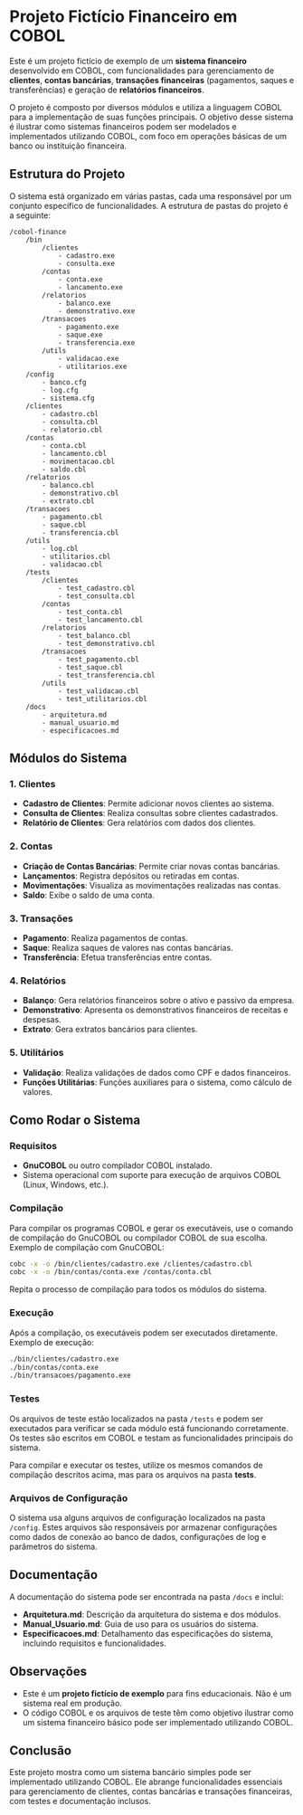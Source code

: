 # Projeto Fictício Financeiro em COBOL

Este é um projeto fictício de exemplo de um **sistema financeiro** desenvolvido em COBOL, com funcionalidades para gerenciamento de **clientes**, **contas bancárias**, **transações financeiras** (pagamentos, saques e transferências) e geração de **relatórios financeiros**.

O projeto é composto por diversos módulos e utiliza a linguagem COBOL para a implementação de suas funções principais. O objetivo desse sistema é ilustrar como sistemas financeiros podem ser modelados e implementados utilizando COBOL, com foco em operações básicas de um banco ou instituição financeira.

## Estrutura do Projeto

O sistema está organizado em várias pastas, cada uma responsável por um conjunto específico de funcionalidades. A estrutura de pastas do projeto é a seguinte:

```
/cobol-finance
    /bin
        /clientes
            - cadastro.exe
            - consulta.exe
        /contas
            - conta.exe
            - lancamento.exe
        /relatorios
            - balanco.exe
            - demonstrativo.exe
        /transacoes
            - pagamento.exe
            - saque.exe
            - transferencia.exe
        /utils
            - validacao.exe
            - utilitarios.exe
    /config
        - banco.cfg
        - log.cfg
        - sistema.cfg
    /clientes
        - cadastro.cbl
        - consulta.cbl
        - relatorio.cbl
    /contas
        - conta.cbl
        - lancamento.cbl
        - movimentacao.cbl
        - saldo.cbl
    /relatorios
        - balanco.cbl
        - demonstrativo.cbl
        - extrato.cbl
    /transacoes
        - pagamento.cbl
        - saque.cbl
        - transferencia.cbl
    /utils
        - log.cbl
        - utilitarios.cbl
        - validacao.cbl
    /tests
        /clientes
            - test_cadastro.cbl
            - test_consulta.cbl
        /contas
            - test_conta.cbl
            - test_lancamento.cbl
        /relatorios
            - test_balanco.cbl
            - test_demonstrativo.cbl
        /transacoes
            - test_pagamento.cbl
            - test_saque.cbl
            - test_transferencia.cbl
        /utils
            - test_validacao.cbl
            - test_utilitarios.cbl
    /docs
        - arquitetura.md
        - manual_usuario.md
        - especificacoes.md
```

## Módulos do Sistema

### 1. **Clientes**
- **Cadastro de Clientes**: Permite adicionar novos clientes ao sistema.
- **Consulta de Clientes**: Realiza consultas sobre clientes cadastrados.
- **Relatório de Clientes**: Gera relatórios com dados dos clientes.

### 2. **Contas**
- **Criação de Contas Bancárias**: Permite criar novas contas bancárias.
- **Lançamentos**: Registra depósitos ou retiradas em contas.
- **Movimentações**: Visualiza as movimentações realizadas nas contas.
- **Saldo**: Exibe o saldo de uma conta.

### 3. **Transações**
- **Pagamento**: Realiza pagamentos de contas.
- **Saque**: Realiza saques de valores nas contas bancárias.
- **Transferência**: Efetua transferências entre contas.

### 4. **Relatórios**
- **Balanço**: Gera relatórios financeiros sobre o ativo e passivo da empresa.
- **Demonstrativo**: Apresenta os demonstrativos financeiros de receitas e despesas.
- **Extrato**: Gera extratos bancários para clientes.

### 5. **Utilitários**
- **Validação**: Realiza validações de dados como CPF e dados financeiros.
- **Funções Utilitárias**: Funções auxiliares para o sistema, como cálculo de valores.

## Como Rodar o Sistema

### Requisitos
- **GnuCOBOL** ou outro compilador COBOL instalado.
- Sistema operacional com suporte para execução de arquivos COBOL (Linux, Windows, etc.).

### Compilação
Para compilar os programas COBOL e gerar os executáveis, use o comando de compilação do GnuCOBOL ou compilador COBOL de sua escolha. Exemplo de compilação com GnuCOBOL:

```bash
cobc -x -o /bin/clientes/cadastro.exe /clientes/cadastro.cbl
cobc -x -o /bin/contas/conta.exe /contas/conta.cbl
```

Repita o processo de compilação para todos os módulos do sistema.

### Execução
Após a compilação, os executáveis podem ser executados diretamente. Exemplo de execução:

```bash
./bin/clientes/cadastro.exe
./bin/contas/conta.exe
./bin/transacoes/pagamento.exe
```

### Testes
Os arquivos de teste estão localizados na pasta `/tests` e podem ser executados para verificar se cada módulo está funcionando corretamente. Os testes são escritos em COBOL e testam as funcionalidades principais do sistema.

Para compilar e executar os testes, utilize os mesmos comandos de compilação descritos acima, mas para os arquivos na pasta **tests**.

### Arquivos de Configuração
O sistema usa alguns arquivos de configuração localizados na pasta `/config`. Estes arquivos são responsáveis por armazenar configurações como dados de conexão ao banco de dados, configurações de log e parâmetros do sistema.

## Documentação

A documentação do sistema pode ser encontrada na pasta `/docs` e inclui:

- **Arquitetura.md**: Descrição da arquitetura do sistema e dos módulos.
- **Manual_Usuario.md**: Guia de uso para os usuários do sistema.
- **Especificacoes.md**: Detalhamento das especificações do sistema, incluindo requisitos e funcionalidades.

## Observações
- Este é um **projeto fictício de exemplo** para fins educacionais. Não é um sistema real em produção.
- O código COBOL e os arquivos de teste têm como objetivo ilustrar como um sistema financeiro básico pode ser implementado utilizando COBOL.

## Conclusão

Este projeto mostra como um sistema bancário simples pode ser implementado utilizando COBOL. Ele abrange funcionalidades essenciais para gerenciamento de clientes, contas bancárias e transações financeiras, com testes e documentação inclusos.
